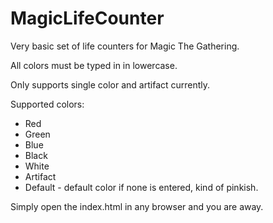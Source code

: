 # MagicLifeCounter
Very basic set of life counters for Magic The Gathering.

All colors must be typed in in lowercase.

Only supports single color and artifact currently.

Supported colors:
- Red
- Green
- Blue
- Black
- White
- Artifact
- Default - default color if none is entered, kind of pinkish.

Simply open the index.html in any browser and you are away.
